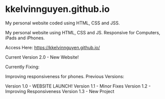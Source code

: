 # kkelvinnguyen.github.io
My personal website coded using HTML, CSS and JSS.

My personal website using HTML, CSS and JS. Responsive for Computers, iPads and iPhones.

Access Here: https://kkelvinnguyen.github.io/

Current Version 2.0 - New Website!

Currently Fixing:

Improving responsiveness for phones.
Previous Versions:

  Version 1.0 - WEBSITE LAUNCH!
  Version 1.1 - Minor Fixes
  Version 1.2 - Improving Responsiveness Version 1.3 - New Project
